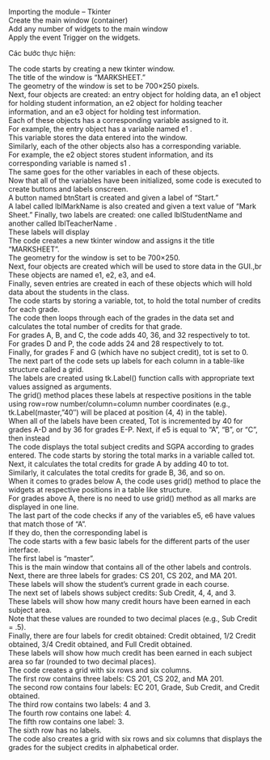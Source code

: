Importing the module – Tkinter <br>
Create the main window (container) <br>
Add any number of widgets to the main window <br>
Apply the event Trigger on the widgets.<br>

Các bước thực hiện:<br>

The code starts by creating a new tkinter window.<br>
The title of the window is “MARKSHEET.” <br>
The geometry of the window is set to be 700×250 pixels.<br>
Next, four objects are created: an entry object for holding data, an e1 object for holding student information, an e2 object for holding teacher information, and an e3 object for holding test information.<br>
Each of these objects has a corresponding variable assigned to it.<br>
For example, the entry object has a variable named e1 .<br>
This variable stores the data entered into the window.<br>
Similarly, each of the other objects also has a corresponding variable.<br>
For example, the e2 object stores student information, and its corresponding variable is named s1 .<br>
The same goes for the other variables in each of these objects.<br>
Now that all of the variables have been initialized, some code is executed to create buttons and labels onscreen.<br>
A button named btnStart is created and given a label of “Start.”<br>
A label called lblMarkName is also created and given a text value of “Mark Sheet.”
Finally, two labels are created: one called lblStudentName and another called lblTeacherName .<br>
These labels will display<br>
The code creates a new tkinter window and assigns it the title “MARKSHEET”.<br>
The geometry for the window is set to be 700×250.<br>
Next, four objects are created which will be used to store data in the GUI.,br
These objects are named e1, e2, e3, and e4.<br>
Finally, seven entries are created in each of these objects which will hold data about the students in the class.<br>
The code starts by storing a variable, tot, to hold the total number of credits for each grade.<br>
The code then loops through each of the grades in the data set and calculates the total number of credits for that grade.<br>
For grades A, B, and C, the code adds 40, 36, and 32 respectively to tot.<br>
For grades D and P, the code adds 24 and 28 respectively to tot.<br>
Finally, for grades F and G (which have no subject credit), tot is set to 0.<br>
The next part of the code sets up labels for each column in a table-like structure called a grid.<br>
The labels are created using tk.Label() function calls with appropriate text values assigned as arguments.<br>
The grid() method places these labels at respective positions in the table using row=row number/column=column number coordinates (e.g., tk.Label(master,”40″) will be placed at position (4, 4) in the table).<br>
When all of the labels have been created, Tot is incremented by 40 for grades A-D and by 36 for grades E-P. Next, if e5 is equal to “A”, “B”, or “C”, then instead<br>
The code displays the total subject credits and SGPA according to grades entered.
The code starts by storing the total marks in a variable called tot.<br>
Next, it calculates the total credits for grade A by adding 40 to tot.<br>
Similarly, it calculates the total credits for grade B, 36, and so on.<br>
When it comes to grades below A, the code uses grid() method to place the widgets at respective positions in a table like structure.<br>
For grades above A, there is no need to use grid() method as all marks are displayed in one line.<br>
The last part of the code checks if any of the variables e5, e6 have values that match those of “A”.<br>
If they do, then the corresponding label is<br>
The code starts with a few basic labels for the different parts of the user interface.<br>
The first label is “master”.<br>
This is the main window that contains all of the other labels and controls.<br>
Next, there are three labels for grades: CS 201, CS 202, and MA 201.<br>
These labels will show the student’s current grade in each course.<br>
The next set of labels shows subject credits: Sub Credit, 4, 4, and 3.<br>
These labels will show how many credit hours have been earned in each subject area.<br>
Note that these values are rounded to two decimal places (e.g., Sub Credit = .5).<br>
Finally, there are four labels for credit obtained: Credit obtained, 1/2 Credit obtained, 3/4 Credit obtained, and Full Credit obtained.<br>
These labels will show how much credit has been earned in each subject area so far (rounded to two decimal places).<br>
The code creates a grid with six rows and six columns.<br>
The first row contains three labels: CS 201, CS 202, and MA 201.<br>
The second row contains four labels: EC 201, Grade, Sub Credit, and Credit obtained.<br>
The third row contains two labels: 4 and 3.<br>
The fourth row contains one label: 4.<br>
The fifth row contains one label: 3.<br>
The sixth row has no labels.<br>
The code also creates a grid with six rows and six columns that displays the grades for the subject credits in alphabetical order.<br>